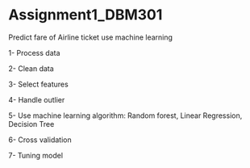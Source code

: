 # Assignment1_DBM301
Predict fare of Airline ticket use machine learning

1- Process data

2- Clean data

3- Select features

4- Handle outlier

5- Use machine learning algorithm: Random forest, Linear Regression, Decision Tree

6- Cross validation

7- Tuning model
